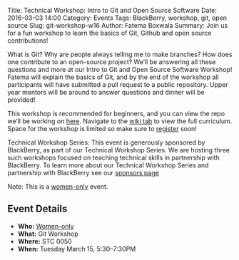 Title: Technical Workshop: Intro to Git and Open Source Software
Date: 2016-03-03 14:00
Category: Events
Tags: BlackBerry, workshop, git, open source
Slug: git-workshop-w16
Author: Fatema Boxwala
Summary: Join us for a fun workshop to learn the basics of Git, Github and open source contributions!

What is Git? Why are people always telling me to make branches? How does one 
contribute to an open-source project? We’ll be answering all these questions
and more at our Intro to Git and Open Source Software Workshop! Fatema will
explain the basics of Git, and by the end of the workshop all participants will
have submitted a pull request to a public repository. Upper year mentors will
be around to answer questions and dinner will be provided!

This workshop is recommended for beginners, and you can view the repo we’ll be working
on [here](https://github.com/wics-uw/git-workshop-W16). Navigate to the [wiki
tab](https://github.com/wics-uw/git-workshop-W16/wiki) to view the full curriculum. Space for the workshop is limited so make 
sure to [register](https://docs.google.com/forms/d/1eoRTSp2CtEHkbp8yIoxnMSfC_0I5w2EDvHocD4aoL7Y/viewform)
soon!

Technical Workshop Series: This event is generously sponsored by BlackBerry,
as part of our Technical Workshop Series. We are hosting three such workshops
focused on teaching technical skills in partnership with BlackBerry. To learn 
more about our Technical Workshop Series and partnership with BlackBerry see 
our [sponsors page]({filename}/pages/sponsors.md)

Note: This is a [women-only]({filename}/pages/faq.md) event.

## Event Details ##

+ **Who:** [Women-only]({filename}/pages/faq.md)
+ **What:** Git Workshop
+ **Where:** STC 0050
+ **When:** Tuesday March 15, 5:30&ndash;7:30PM
